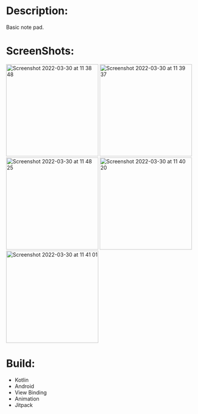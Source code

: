 
# Description:

Basic note pad.

# ScreenShots:

<img width="250" alt="Screenshot 2022-03-30 at 11 38 48" src="https://user-images.githubusercontent.com/94018886/160813202-4d0eae9b-97e3-4d10-bb9f-8c5928270efb.png"> <img width="250" alt="Screenshot 2022-03-30 at 11 39 37" src="https://user-images.githubusercontent.com/94018886/160813280-00704b67-c3d6-4f39-8208-e358de74322d.png"> <img width="250" alt="Screenshot 2022-03-30 at 11 48 25" src="https://user-images.githubusercontent.com/94018886/160814754-40f63760-dcb1-4327-a694-6b3f5072df52.png">
<img width="250" alt="Screenshot 2022-03-30 at 11 40 20" src="https://user-images.githubusercontent.com/94018886/160813422-ceca2b18-d828-4d63-9884-f0d3e77fabb9.png"> <img width="250" alt="Screenshot 2022-03-30 at 11 41 01" src="https://user-images.githubusercontent.com/94018886/160813552-29b064c5-c195-4823-9909-d8bdc2df3817.png">



# Build:

- Kotlin
- Android
- View Binding
- Animation
- Jitpack



